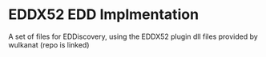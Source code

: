# EDDX52 EDD Implmentation
 A set of files for EDDiscovery, using the EDDX52 plugin dll files provided by wulkanat (repo is linked)
